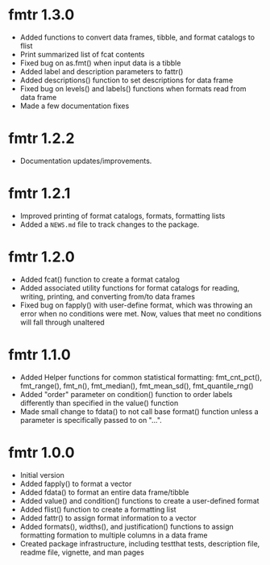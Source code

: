 # fmtr 1.3.0

* Added functions to convert data frames, tibble, and format catalogs to flist
* Print summarized list of fcat contents 
* Fixed bug on as.fmt() when input data is a tibble
* Added label and description parameters to fattr()
* Added descriptions() function to set descriptions for data frame
* Fixed bug on levels() and labels() functions when formats read from data frame
* Made a few documentation fixes

# fmtr 1.2.2

* Documentation updates/improvements.


# fmtr 1.2.1  

* Improved printing of format catalogs, formats, formatting lists
* Added a `NEWS.md` file to track changes to the package.


# fmtr 1.2.0

* Added fcat() function to create a format catalog
* Added associated utility functions for format catalogs for reading, writing,
printing, and converting from/to data frames
* Fixed bug on fapply() with user-define format, which was throwing an error when
no conditions were met.  Now, values that meet no conditions will fall through
unaltered


# fmtr 1.1.0 

* Added Helper functions for common statistical formatting: fmt_cnt_pct(), 
fmt_range(), fmt_n(), fmt_median(), fmt_mean_sd(), fmt_quantile_rng()
* Added "order" parameter on condition() function to order labels differently
than specified in the value() function
* Made small change to fdata() to not call base format() function unless a
parameter is specifically passed to on "...".


# fmtr 1.0.0 

* Initial version
* Added fapply() to format a vector
* Added fdata() to format an entire data frame/tibble
* Added value() and condition() functions to create a user-defined format
* Added flist() function to create a formatting list
* Added fattr() to assign format information to a vector
* Added formats(), widths(), and justification() functions to assign 
formatting formation to multiple columns in a data frame
* Created package infrastructure, including testthat tests, description file,
readme file, vignette, and man pages
